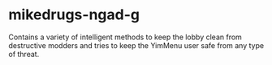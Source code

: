 # mikedrugs-ngad-g
Contains a variety of intelligent methods to keep the lobby clean from destructive modders and tries to keep the YimMenu user safe from any type of threat.
